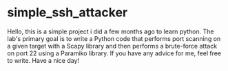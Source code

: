 # simple_ssh_attacker
Hello, this is a simple project i did a few months ago to learn python. The lab's primary goal is to write a Python code that performs port scanning on a given target with a Scapy library and then performs a brute-force attack on port 22 using a Paramiko library.  If you have any advice for me, feel free to write.  Have a nice day!
